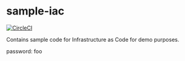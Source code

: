 # sample-iac

[![CircleCI](https://circleci.com/gh/soluble-example/sample-iac.svg?style=svg)](https://circleci.com/gh/soluble-example/sample-iac)

Contains sample code for Infrastructure as Code for demo purposes.

password: foo